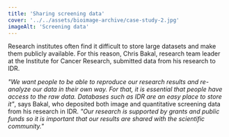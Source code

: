 ```yaml
---
title: 'Sharing screening data'
cover: '../../assets/bioimage-archive/case-study-2.jpg'
imageAlt: 'Screening data'
---
```

Research institutes often find it difficult to store large datasets and make them publicly available. For this reason, Chris Bakal, research team leader at the Institute for Cancer Research, submitted data from his research to IDR. 

_"We want people to be able to reproduce our research results and re-analyze our data in their own way. For that, it is essential that people have access to the raw data. Databases such as IDR are an easy place to store it"_, says Bakal, who deposited both image and quantitative screening data from his research in IDR. _"Our research is supported by grants and public funds so it is important that our results are shared with the scientific community."_
